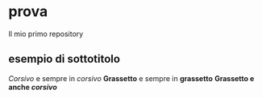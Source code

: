 # prova
Il mio primo repository

## esempio di sottotitolo
*Corsivo* e sempre in _corsivo_
**Grassetto** e sempre in __grassetto__
**Grassetto e anche _corsivo_**
